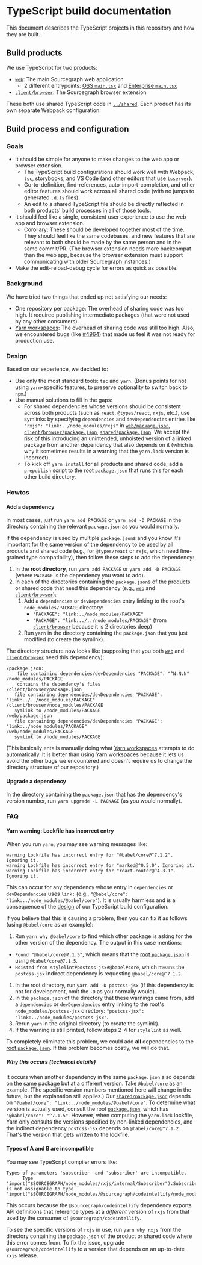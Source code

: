 # TypeScript build documentation

This document describes the TypeScript projects in this repository and how they are built.

## Build products

We use TypeScript for two products:

- [`web`](../../../web): The main Sourcegraph web application
  - 2 different entrypoints: [OSS `main.tsx`](../../../web/src/main.tsx) and [Enterprise `main.tsx`](../../../web/src/enterprise/main.tsx)
- [`client/browser`](../../../client/brower): The Sourcegraph browser extension

These both use shared TypeScript code in [`../shared`](../../../shared). Each product has its own separate Webpack configuration.

## Build process and configuration

### Goals

- It should be simple for anyone to make changes to the web app or browser extension.
  - The TypeScript build configurations should work well with Webpack, `tsc`, storybooks, and VS Code (and other editors that use `tsserver`).
  - Go-to-definition, find-references, auto-import-completion, and other editor features should work across all shared code (with no jumps to generated `.d.ts` files).
  - An edit to a shared TypeScript file should be directly reflected in both products' build processes in all of those tools.
- It should feel like a single, consistent user experience to use the web app and browser extension.
  - Corollary: These should be developed together most of the time. They should feel like the same codebases, and new features that are relevant to both should be made by the same person and in the same commit/PR. (The browser extension needs more backcompat than the web app, because the browser extension must support communicating with older Sourcegraph instances.)
- Make the edit-reload-debug cycle for errors as quick as possible.

### Background

We have tried two things that ended up not satisfying our needs:

- One repository per package: The overhead of sharing code was too high. It required publishing intermediate packages (that were not used by any other consumers).
- [Yarn workspaces](https://yarnpkg.com/lang/en/docs/workspaces/): The overhead of sharing code was still too high. Also, we encountered bugs (like [#4964](https://github.com/yarnpkg/yarn/issues/4964)) that made us feel it was not ready for production use.

### Design

Based on our experience, we decided to:

- Use only the most standard tools: `tsc` and `yarn`. (Bonus points for not using `yarn`-specific features, to preserve optionality to switch back to `npm`.)
- Use manual solutions to fill in the gaps:
  - For shared dependencies whose versions should be consistent across both products (such as `react`, `@types/react`, `rxjs`, etc.), use symlinks by specifying `dependencies` and `devDependencies` entries like `"rxjs": "link:../node_modules/rxjs"` in [`web/package.json`](../../../web/package.json), [`client/browser/package.json`](../../../client/browser/package.json), [`shared/package.json`](../../../shared/package.json). We accept the risk of this introducing an unintended, unhoisted version of a linked package from another dependency that also depends on it (which is why it sometimes results in a warning that the `yarn.lock` version is incorrect).
  - To kick off `yarn install` for all products and shared code, add a `prepublish` script to the [root `package.json`](../../../package.json) that runs this for each other build directory.

### Howtos

#### Add a dependency

In most cases, just run `yarn add PACKAGE` or `yarn add -D PACKAGE` in the directory containing the relevant `package.json` as you would normally.

If the dependency is used by multiple `package.json`s and you know it's important for the same version of the dependency to be used by all products and shared code (e.g., for `@types/react` or `rxjs`, which need fine-grained type compatibility), then follow these steps to add the dependency:

1. In the **root directory**, run `yarn add PACKAGE` or `yarn add -D PACKAGE` (where `PACKAGE` is the dependency you want to add).
1. In each of the directories containing the `package.json`s of the products or shared code that need this dependency (e.g., [`web`](../../../web) and [`client/browser`](../../../client/browser)):
   1. Add a `dependencies` or `devDependencies` entry linking to the root's `node_modules/PACKAGE` directory:
      - `"PACKAGE": "link:../node_modules/PACKAGE"`
      - `"PACKAGE": "link:../../node_modules/PACKAGE"` (from [`client/browser`](../../../client/browser) because it is 2 directories deep)
   1. Run `yarn` in the directory containing the `package.json` that you just modified (to create the symlink).

The directory structure now looks like (supposing that you both [`web`](../../../web) and [`client/browser`](../../../client/browser) need this dependency):

```
/package.json:
    file containing dependencies/devDependencies "PACKAGE": "^N.N.N"
/node_modules/PACKAGE
    contains the dependency's files
/client/browser/package.json
   file containing dependencies/devDependencies "PACKAGE": "link:../../node_modules/PACKAGE"
/client/browser/node_modules/PACKAGE
   symlink to /node_modules/PACKAGE
/web/package.json
   file containing dependencies/devDependencies "PACKAGE": "link:../node_modules/PACKAGE"
/web/node_modules/PACKAGE
   symlink to /node_modules/PACKAGE
```

(This basically entails manually doing what [Yarn workspaces](https://yarnpkg.com/lang/en/docs/workspaces/) attempts to do automatically. It is better than using Yarn workspaces because it lets us avoid the other bugs we encountered and doesn't require us to change the directory structure of our repository.)

#### Upgrade a dependency

In the directory containing the `package.json` that has the dependency's version number, run `yarn upgrade -L PACKAGE` (as you would normally).

### FAQ

#### Yarn warning: Lockfile has incorrect entry

When you run `yarn`, you may see warning messages like:

```
warning Lockfile has incorrect entry for "@babel/core@^7.1.2". Ignoring it.
warning Lockfile has incorrect entry for "marked@^0.5.0". Ignoring it.
warning Lockfile has incorrect entry for "react-router@^4.3.1". Ignoring it.
```

This can occur for any dependency whose entry in `dependencies` or `devDependencies` uses `link:` (e.g., `"@babel/core": "link:../node_modules/@babel/core"`). It is usually harmless and is a consequence of the [design](#design) of our TypeScript build configuration.

If you believe that this is causing a problem, then you can fix it as follows (using `@babel/core` as an example):

1. Run `yarn why @babel/core` to find which other package is asking for the other version of the dependency. The output in this case mentions:
  - `Found "@babel/core@7.1.5"`, which means that the [root `package.json`](../../../package.json) is using `@babel/core@7.1.5`.
  - `Hoisted from stylelint#postcss-jsx#@babel#core`, which means the `postcss-jsx` indirect dependency is requesting `@babel/core@^7.1.2`.
1. In the root directory, run `yarn add -D postcss-jsx` (if this dependency is not for development, omit the `-D` as you normally would).
1. In the `package.json` of the directory that these warnings came from, add a `dependencies` or `devDependencies` entry linking to the root's `node_modules/postcss-jsx` directory: `"postcss-jsx": "link:../node_modules/postcss-jsx"`.
1. Rerun `yarn` in the original directory (to create the symlink).
1. If the warning is still printed, follow steps 2-4 for `stylelint` as well.

To completely eliminate this problem, we could add **all** dependencies to the [root `package.json`](../../../package.json). If this problem becomes costly, we will do that.

##### Why this occurs (technical details)

It occurs when another dependency in the same `package.json` also depends on the same package but at a different version. Take `@babel/core` as an example. (The specific version numbers mentioned here will change in the future, but the explanation still applies.) Our [`shared/package.json`](../../../shared/package.json) depends on `"@babel/core": "link:../node_modules/@babel/core"`. To determine what version is actually used, consult the root [`package.json`](../../../package.json), which has `"@babel/core": "^7.1.5"`. However, when computing the `yarn.lock` lockfile, Yarn only consults the versions specified by non-linked dependencies, and the indirect dependency `postcss-jsx` depends on `@babel/core@^7.1.2`. That's the version that gets written to the lockfile.

#### Types of A and B are incompatible

You may see TypeScript compiler errors like:

```
Types of parameters 'subscriber' and 'subscriber' are incompatible.
      Type 'import("$SOURCEGRAPH/node_modules/rxjs/internal/Subscriber").Subscriber<any>' is not assignable to type 'import("$SOURCEGRAPH/node_modules/@sourcegraph/codeintellify/node_modules/rxjs/internal/Subscriber").Subscriber<any>'.
```

This occurs because the `@sourcegraph/codeintellify` dependency exports API definitions that reference types at a *different* version of `rxjs` from that used by the consumer of `@sourcegraph/codeintellify`.

To see the specific versions of `rxjs` in use, run `yarn why rxjs` from the directory containing the `package.json` of the product or shared code where this error comes from. To fix the issue, upgrade `@sourcegraph/codeintellify` to a version that depends on an up-to-date `rxjs` release.

